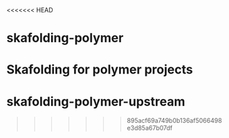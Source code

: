 <<<<<<< HEAD
# skafolding-polymer
Skafolding for polymer projects
=======
# skafolding-polymer-upstream
>>>>>>> 895acf69a749b0b136af5066498e3d85a67b07df
